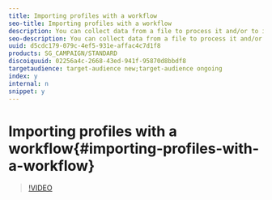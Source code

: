 ```yaml
---
title: Importing profiles with a workflow
seo-title: Importing profiles with a workflow
description: You can collect data from a file to process it and/or to import it into the Adobe Campaign database. This video explains how to import profile data using a workflow.
seo-description: You can collect data from a file to process it and/or to import it into the Adobe Campaign database. This video explains how to import profile data using a workflow.
uuid: d5cdc179-079c-4ef5-931e-affac4c7d1f8
products: SG_CAMPAIGN/STANDARD
discoiquuid: 02256a4c-2668-43ed-941f-95870d8bbdf8
targetaudience: target-audience new;target-audience ongoing
index: y
internal: n
snippet: y
---
```


# Importing profiles with a workflow{#importing-profiles-with-a-workflow}

>[!VIDEO](https://video.tv.adobe.com/v/24993?quality=12)

<!--
<related-links>
<a href="https://helpx.adobe.com/campaign/standard/automating/using/importing-data.html#example--import-workflow-template" target="_blank">Importing data step by step tutorial</a>
<a href="https://helpx.adobe.com/campaign/standard/automating/user-guide.html" target="_blank">Adobe Campaign Standard - Managing processes and data</a>
</related-links>
-->

